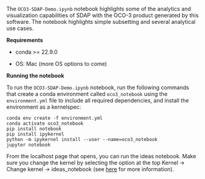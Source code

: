 The `OCO3-SDAP-Demo.ipynb` notebook highlights some of the analytics and visualization capabilities of SDAP with the OCO-3
product generated by this software. The notebook highlights simple subsetting and several analytical use cases. 

__Requirements__  

* conda >= 22.9.0  

* OS: Mac (more OS options to come)

__Running the notebook__  

To run the `OCO3-SDAP-Demo.ipynb` notebook, run the following commands that create a conda environment called `oco3_notebook` using the `environment.yml` file to include all required dependencies, and install the environment as a kernelspec:
```
conda env create -f environment.yml
conda activate oco3_notebook
pip install notebook
pip install ipykernel
python -m ipykernel install --user --name=oco3_notebook
jupyter notebook
```
From the localhost page that opens, you can run the ideas notebook. Make sure you change the kernel by selecting the option at the top Kernel -> Change kernel -> ideas_notebook (see [here](https://ipython.readthedocs.io/en/stable/install/kernel_install.html#kernels-for-different-environments) for more information).

